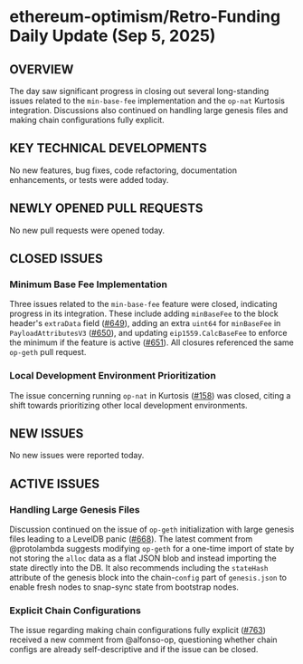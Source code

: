 # ethereum-optimism/Retro-Funding Daily Update (Sep 5, 2025)
## OVERVIEW 
The day saw significant progress in closing out several long-standing issues related to the `min-base-fee` implementation and the `op-nat` Kurtosis integration. Discussions also continued on handling large genesis files and making chain configurations fully explicit.

## KEY TECHNICAL DEVELOPMENTS
No new features, bug fixes, code refactoring, documentation enhancements, or tests were added today.

## NEWLY OPENED PULL REQUESTS
No new pull requests were opened today.

## CLOSED ISSUES

### Minimum Base Fee Implementation
Three issues related to the `min-base-fee` feature were closed, indicating progress in its integration. These include adding `minBaseFee` to the block header's `extraData` field ([#649](https://github.com/ethereum-optimism/Retro-Funding/issues/649)), adding an extra `uint64` for `minBaseFee` in `PayloadAttributesV3` ([#650](https://github.com/ethereum-optimism/Retro-Funding/issues/650)), and updating `eip1559.CalcBaseFee` to enforce the minimum if the feature is active ([#651](https://github.com/ethereum-optimism/Retro-Funding/issues/651)). All closures referenced the same `op-geth` pull request.

### Local Development Environment Prioritization
The issue concerning running `op-nat` in Kurtosis ([#158](https://github.com/ethereum-optimism/Retro-Funding/issues/158)) was closed, citing a shift towards prioritizing other local development environments.

## NEW ISSUES
No new issues were reported today.

## ACTIVE ISSUES

### Handling Large Genesis Files
Discussion continued on the issue of `op-geth` initialization with large genesis files leading to a LevelDB panic ([#668](https://github.com/ethereum-optimism/Retro-Funding/issues/668)). The latest comment from @protolambda suggests modifying `op-geth` for a one-time import of state by not storing the `alloc` data as a flat JSON blob and instead importing the state directly into the DB. It also recommends including the `stateHash` attribute of the genesis block into the chain-`config` part of `genesis.json` to enable fresh nodes to snap-sync state from bootstrap nodes.

### Explicit Chain Configurations
The issue regarding making chain configurations fully explicit ([#763](https://github.com/ethereum-optimism/Retro-Funding/issues/763)) received a new comment from @alfonso-op, questioning whether chain configs are already self-descriptive and if the issue can be closed.